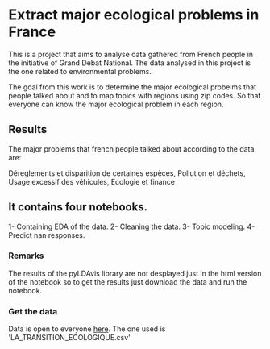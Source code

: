 # Extract major ecological problems in France

This is a project that aims to analyse data gathered from French people in the initiative of Grand Débat National. The data analysed in this project is the one related to environmental problems.

The goal from this work is to determine the major ecological probelms that people talked about and to map topics with regions using zip codes.
So that everyone can know the major ecological problem in each region.

## Results

The major problems that french people talked about according to the data are:

Déreglements et disparition de certaines espèces, Pollution et déchets, Usage excessif des véhicules, Ecologie et finance


## It contains four notebooks.

1- Containing EDA of the data.
2- Cleaning the data.
3- Topic modeling.
4- Predict nan responses.


### Remarks

The results of the pyLDAvis library are not desplayed just in the html version of the notebook so to get the results just download the data and run the notebook.

### Get the data

Data is open to everyone [here](https://www.data.gouv.fr/en/datasets/donnees-ouvertes-du-grand-debat-national/).
The one used is 'LA_TRANSITION_ECOLOGIQUE.csv'

